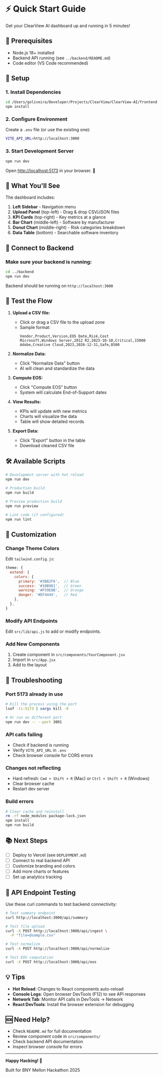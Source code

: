 # ⚡ Quick Start Guide

Get your ClearView AI dashboard up and running in 5 minutes!

## 🎯 Prerequisites

- Node.js 18+ installed
- Backend API running (see `../backend/README.md`)
- Code editor (VS Code recommended)

## 🚀 Setup

### 1. Install Dependencies

```bash
cd /Users/goliveira/Developer/Projects/ClearView/ClearView-AI/frontend
npm install
```

### 2. Configure Environment

Create a `.env` file (or use the existing one):

```bash
VITE_API_URL=http://localhost:3000
```

### 3. Start Development Server

```bash
npm run dev
```

Open [http://localhost:5173](http://localhost:5173) in your browser. 🎉

## 🎨 What You'll See

The dashboard includes:

1. **Left Sidebar** - Navigation menu
2. **Upload Panel** (top-left) - Drag & drop CSV/JSON files
3. **KPI Cards** (top-right) - Key metrics at a glance
4. **Bar Chart** (middle-left) - Software by manufacturer
5. **Donut Chart** (middle-right) - Risk categories breakdown
6. **Data Table** (bottom) - Searchable software inventory

## 🔌 Connect to Backend

### Make sure your backend is running:

```bash
cd ../backend
npm run dev
```

Backend should be running on `http://localhost:3000`

## 📝 Test the Flow

1. **Upload a CSV file:**
   - Click or drag a CSV file to the upload zone
   - Sample format:
     ```csv
     Vendor,Product,Version,EOS Date,Risk,Cost
     Microsoft,Windows Server,2012 R2,2023-10-10,Critical,15000
     Adobe,Creative Cloud,2023,2026-12-31,Safe,8500
     ```

2. **Normalize Data:**
   - Click "Normalize Data" button
   - AI will clean and standardize the data

3. **Compute EOS:**
   - Click "Compute EOS" button
   - System will calculate End-of-Support dates

4. **View Results:**
   - KPIs will update with new metrics
   - Charts will visualize the data
   - Table will show detailed records

5. **Export Data:**
   - Click "Export" button in the table
   - Download cleaned CSV file

## 🛠️ Available Scripts

```bash
# Development server with hot reload
npm run dev

# Production build
npm run build

# Preview production build
npm run preview

# Lint code (if configured)
npm run lint
```

## 🎨 Customization

### Change Theme Colors

Edit `tailwind.config.js`:

```javascript
theme: {
  extend: {
    colors: {
      primary: '#3B82F6',  // Blue
      success: '#10B981',  // Green
      warning: '#F59E0B',  // Orange
      danger: '#EF4444',   // Red
    },
  },
}
```

### Modify API Endpoints

Edit `src/lib/api.js` to add or modify endpoints.

### Add New Components

1. Create component in `src/components/YourComponent.jsx`
2. Import in `src/App.jsx`
3. Add to the layout

## 🐛 Troubleshooting

### Port 5173 already in use
```bash
# Kill the process using the port
lsof -ti:5173 | xargs kill -9

# Or run on different port
npm run dev -- --port 3001
```

### API calls failing
- Check if backend is running
- Verify `VITE_API_URL` in `.env`
- Check browser console for CORS errors

### Changes not reflecting
- Hard refresh: `Cmd + Shift + R` (Mac) or `Ctrl + Shift + R` (Windows)
- Clear browser cache
- Restart dev server

### Build errors
```bash
# Clear cache and reinstall
rm -rf node_modules package-lock.json
npm install
npm run build
```

## 📚 Next Steps

- [ ] Deploy to Vercel (see `DEPLOYMENT.md`)
- [ ] Connect to real backend API
- [ ] Customize branding and colors
- [ ] Add more charts or features
- [ ] Set up analytics tracking

## 🎯 API Endpoint Testing

Use these curl commands to test backend connectivity:

```bash
# Test summary endpoint
curl http://localhost:3000/api/summary

# Test file upload
curl -X POST http://localhost:3000/api/ingest \
  -F "file=@sample.csv"

# Test normalize
curl -X POST http://localhost:3000/api/normalize

# Test EOS computation
curl -X POST http://localhost:3000/api/eos
```

## 💡 Tips

- **Hot Reload**: Changes to React components auto-reload
- **Console Logs**: Open browser DevTools (F12) to see API responses
- **Network Tab**: Monitor API calls in DevTools → Network
- **React DevTools**: Install the browser extension for debugging

## 🆘 Need Help?

- Check `README.md` for full documentation
- Review component code in `src/components/`
- Check backend API documentation
- Inspect browser console for errors

---

**Happy Hacking! 🚀**

Built for BNY Mellon Hackathon 2025

